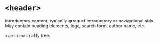 # `<header>`

Introductory content, typically group of introductory or navigational aids. May contain heading elements, logo, search form, author name, etc.

`<section>` in a11y tree.
